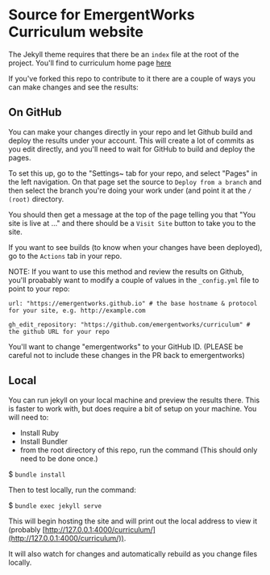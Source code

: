 # Source for EmergentWorks Curriculum website

The Jekyll theme requires that there be an `index` file at the root of the project.
You'll find to curriculum home page [here](index.md)

If you've forked this repo to contribute to it there are a couple of ways you can make changes and see the results:

## On GitHub

You can make your changes directly in your repo and let Github build and deploy the results under your account.
This will create a lot of commits as you edit directly, and you'll need to wait for GitHub to build and deploy the pages.

To set this up, go to the "Settings~ tab for your repo, and select "Pages" in the left navigation. On that page set the source to `Deploy from a branch`
and then select the branch you're doing your work under (and point it at the `/ (root)` directory.

You should then get a message at the top of the page telling you that "You site is live at ..." and there should be a `Visit Site` button
to take you to the site.

If you want to see builds (to know when your changes have been deployed), go to the `Actions` tab in your repo.

NOTE: If you want to use this method and review the results on Github, you'll proabably want to
modify a couple of values in the `_config.yml` file to point to your repo:

```
url: "https://emergentworks.github.io" # the base hostname & protocol for your site, e.g. http://example.com
```

```
gh_edit_repository: "https://github.com/emergentworks/curriculum" # the github URL for your repo
```

You'll want to change "emergentworks" to your GitHub ID. (PLEASE be careful not to include these changes in the PR back to emergentworks)

## Local

You can run jekyll on your local machine and preview the results there.
This is faster to work with, but does require a bit of setup on your machine. You will need to:

- Install Ruby
- Install Bundler
- from the root directory of this repo, run the command (This should only need to be done once.)

$ `bundle install`

Then to test locally, run the command:

$ `bundle exec jekyll serve`

This will begin hosting the site and will print out the local address to view it
(probably [http://127.0.0.1:4000/curriculum/](http://127.0.0.1:4000/curriculum/)).

It will also watch for changes and automatically rebuild as you change files locally.
